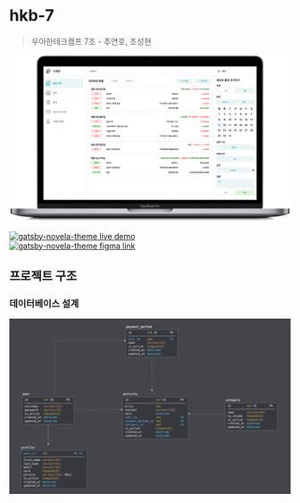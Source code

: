 # hkb-7

> 우아한테크캠프 7조 - 추연호, 조성현

![Mockup](docs/images/compressed-mockup.png)

<div>
<a href="#" target="_blank">
<img src="https://raw.githubusercontent.com/narative/gatsby-theme-novela-example/master/assets/gatsby-theme-novela-cta-demo.jpg" alt="gatsby-novela-theme live demo" width="295px" />
</a>
</div>

<div>
<a href="#" target="_blank">
<img src="https://raw.githubusercontent.com/narative/gatsby-theme-novela-example/master/assets/gatsby-theme-novela-cta-figma.jpg" alt="gatsby-novela-theme figma link" width="295px" />
</a>
</div>

## 프로젝트 구조

### 데이터베이스 설계

![Database ERD](docs/images/database-erd.png)
